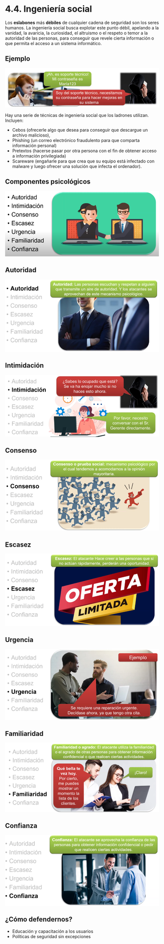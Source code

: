 # 4.4. Ingeniería social

Los **eslabones** más **débiles** de cualquier cadena de seguridad son los seres humanos. La ingeniería social busca explotar este punto débil, apelando a la vanidad, la avaricia, la curiosidad, el altruismo o el respeto o temor a la autoridad de las personas, para conseguir que revele cierta información o que permita el acceso a un sistema informático.

## Ejemplo

![](img/image.pn.png)

Hay una serie de técnicas de ingeniería social que los ladrones utilizan. Incluyen:

- Cebos (ofrecerle algo que desea para conseguir que descargue un archivo malicioso), 
- Phishing (un correo electrónico fraudulento para que comparta información personal)
- Pretextos (hacerse pasar por otra persona con el fin de obtener acceso a información privilegiada)
- Scareware (engañarle para que crea que su equipo está infectado con malware y luego ofrecer una solución que infecta el ordenador).


## Componentes psicológicos

![](img/2022-12-02-06-50-18.png)

## Autoridad

![](img/2022-12-02-06-51-17.png)

## Intimidación

![](img/2022-12-02-06-52-06.png)

## Consenso

![](img/2022-12-02-06-52-56.png)

## Escasez

![](img/2022-12-02-06-53-46.png)

## Urgencia

![](img/2022-12-02-06-55-10.png)

## Familiaridad

![](img/2022-12-02-06-55-41.png)

## Confianza

![](img/2022-12-02-06-56-03.png)

## ¿Cómo defendernos?

- Educación y capacitación a los usuarios
- Políticas de seguridad sin excepciones